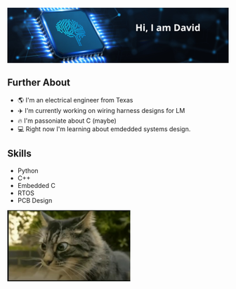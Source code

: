 ![Header image](https://github.com/dbdbga/dbdbga/blob/main/assets/images/Github_Header2.png)

## Further About
- 🌎 I'm an electrical engineer from Texas
- ✈️ I'm currently working on wiring harness designs for LM
- 🔥 I'm passoniate about C (maybe)
- 💻 Right now I'm learning about emdedded systems design.
## Skills
- Python
- C++
- Embedded C
- RTOS
- PCB Design
<img src="https://github.com/dbdbga/dbdbga/blob/main/assets/images/cat_1.png" width="280">
